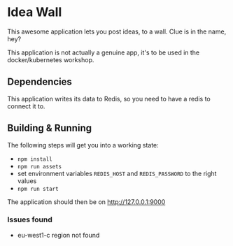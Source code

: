 # Idea Wall
This awesome application lets you post ideas, to a wall.  Clue is in the name, hey?

This application is not actually a genuine app, it's to be used in the docker/kubernetes workshop.

## Dependencies
This application writes its data to Redis, so you need to have a redis to connect it to.

## Building & Running
The following steps will get you into a working state:

  - `npm install`
  - `npm run assets`
  - set environment variables `REDIS_HOST` and `REDIS_PASSWORD` to the right values
  - `npm run start`

The application should then be on http://127.0.0.1:9000


### Issues found

* eu-west1-c region not found
